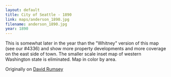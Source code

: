 ```yaml
---
layout: default
title: City of Seattle - 1890
link: maps/anderson_1890.jpg
filename: anderson_1890.jpg
year: 1890
---
```



This is somewhat later in the year than the "Whitney" version of this map (see our #4336) and show more property developments and more coverage on the east side of town. The smaller scale inset map of western Washington state is eliminated. Map in color by area.

Originally on [David Rumsey](http://www.davidrumsey.com/luna/servlet/detail/RUMSEY~8~1~1433~140033:City-Of-Seattle-And-Environs-?sort=Pub_List_No_InitialSort%2CPub_Date%2CPub_List_No%2CSeries_No?&qvq=q:seattle;sort:Pub_List_No_InitialSort%2CPub_Date%2CPub_List_No%2CSeries_No;lc:RUMSEY~8~1&mi=132&trs=178)
